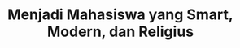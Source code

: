 ---
layout:   certificate
title:    "Menjadi Mahasiswa yang Smart, Modern, dan Religius"
slug:     mahasiswasmart
category: seminar
issuer:   "Direktorat Pusat Pengembangan Karier Universitas Telkom"
---